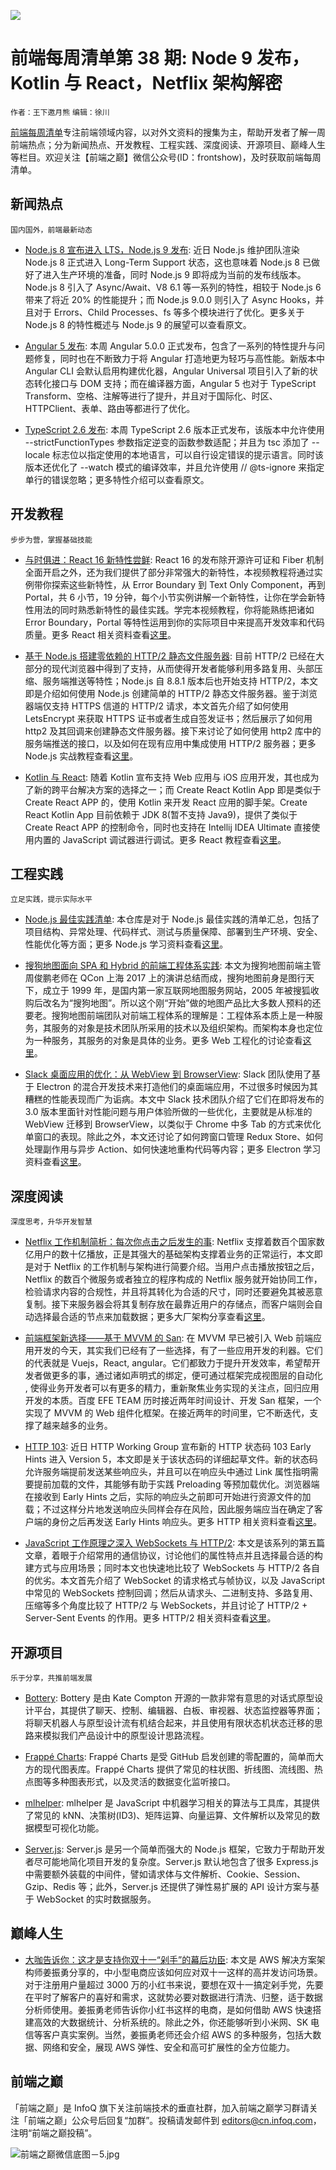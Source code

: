 ![](http://upload-images.jianshu.io/upload_images/1647496-2ce7598e6987d9af.jpg?imageMogr2/auto-orient/strip%7CimageView2/2/w/1240)

# 前端每周清单第 38 期: Node 9 发布，Kotlin 与 React，Netflix 架构解密

`作者：王下邀月熊` `编辑：徐川`

[前端每周清单](http://www.infoq.com/cn/FE-Weekly)专注前端领域内容，以对外文资料的搜集为主，帮助开发者了解一周前端热点；分为新闻热点、开发教程、工程实践、深度阅读、开源项目、巅峰人生等栏目。欢迎关注【前端之巅】微信公众号(ID：frontshow)，及时获取前端每周清单。

## 新闻热点

`国内国外，前端最新动态`

- [Node.js 8 宣布进入 LTS，Node.js 9 发布](https://parg.co/UcV): 近日 Node.js 维护团队渲染 Node.js 8 正式进入 Long-Term Support 状态，这也意味着 Node.js 8 已做好了进入生产环境的准备，同时 Node.js 9 即将成为当前的发布线版本。Node.js 8 引入了 Async/Await、V8 6.1 等一系列的特性，相较于 Node.js 6 带来了将近 20% 的性能提升；而 Node.js 9.0.0 则引入了 Async Hooks，并且对于 Errors、Child Processes、fs 等多个模块进行了优化。更多关于 Node.js 8 的特性概述与 Node.js 9 的展望可以查看原文。

- [Angular 5 发布](https://parg.co/Uc1): 本周 Angular 5.0.0 正式发布，包含了一系列的特性提升与问题修复，同时也在不断致力于将 Angular 打造地更为轻巧与高性能。新版本中 Angular CLI 会默认启用构建优化器，Angular Universal 项目引入了新的状态转化接口与 DOM 支持；而在编译器方面，Angular 5 也对于 TypeScript Transform、空格、注解等进行了提升，并且对于国际化、时区、HTTPClient、表单、路由等都进行了优化。

- [TypeScript 2.6 发布](https://parg.co/UKE): 本周 TypeScript 2.6 版本正式发布，该版本中允许使用 --strictFunctionTypes 参数指定逆变的函数参数适配；并且为 tsc 添加了 --locale 标志位以指定使用的本地语言，可以自行设定错误的提示语言。同时该版本还优化了 --watch 模式的编译效率，并且允许使用 // @ts-ignore 来指定单行的错误忽略；更多特性介绍可以查看原文。

## 开发教程

`步步为营，掌握基础技能`

- [与时俱进：React 16 新特性尝鲜](https://parg.co/UKd): React 16 的发布除开源许可证和 Fiber 机制全面开启之外，还为我们提供了部分非常强大的新特性，本视频教程将通过实例带你探索这些新特性，从 Error Boundary 到 Text Only Component，再到 Portal，共 6 小节，19 分钟，每个小节实例讲解一个新特性，让你在学会新特性用法的同时熟悉新特性的最佳实践。学完本视频教程，你将能熟练把诸如 Error Boundary，Portal 等特性运用到你的实际项目中来提高开发效率和代码质量。更多 React 相关资料查看[这里](https://parg.co/UHK)。

- [基于 Node.js 搭建零依赖的 HTTP/2 静态文件服务器](https://parg.co/UKq): 目前 HTTP/2 已经在大部分的现代浏览器中得到了支持，从而使得开发者能够利用多路复用、头部压缩、服务端推送等特性；Node.js 自 8.8.1 版本后也开始支持 HTTP/2，本文即是介绍如何使用 Node.js 创建简单的 HTTP/2 静态文件服务器。鉴于浏览器端仅支持 HTTPS 信道的 HTTP/2 请求，本文首先介绍了如何使用 LetsEncrypt 来获取 HTTPS 证书或者生成自签发证书；然后展示了如何用 http2 及其回调来创建静态文件服务器。接下来讨论了如何使用 http2 库中的服务端推送的接口，以及如何在现有应用中集成使用 HTTP/2 服务器；更多 Node.js 实战教程查看[这里](https://parg.co/UKQ)。

- [Kotlin 与 React](https://github.com/JetBrains/create-react-kotlin-app): 随着 Kotlin 宣布支持 Web 应用与 iOS 应用开发，其也成为了新的跨平台解决方案的选择之一；而 Create React Kotlin App 即是类似于 Create React APP 的，使用 Kotlin 来开发 React 应用的脚手架。Create React Kotlin App 目前依赖于 JDK 8(暂不支持 Java9)，提供了类似于 Create React APP 的控制命令，同时也支持在 Intellij IDEA Ultimate 直接使用内置的 JavaScript 调试器进行调试。更多 React 教程查看[这里](https://parg.co/UKC)。

## 工程实践

`立足实践，提示实际水平`

- [Node.js 最佳实践清单](https://github.com/i0natan/nodebestpractices): 本仓库是对于 Node.js 最佳实践的清单汇总，包括了项目结构、异常处理、代码样式、测试与质量保障、部署到生产环境、安全、性能优化等方面；更多 Node.js 学习资料查看[这里](https://parg.co/be0)。

- [搜狗地图面向 SPA 和 Hybrid 的前端工程体系实践](https://parg.co/UKS): 本文为搜狗地图前端主管周俊鹏老师在 QCon 上海 2017 上的演讲总结而成，搜狗地图前身是图行天下，成立于 1999 年，是国内第一家互联网地图服务网站，2005 年被搜狐收购后改名为“搜狗地图”。所以这个刚“开始”做的地图产品比大多数人预料的还要老。搜狗地图前端团队对前端工程体系的理解是：工程体系本质上是一种服务，其服务的对象是技术团队所采用的技术以及组织架构。而架构本身也定位为一种服务，其服务的对象是具体的业务。更多 Web 工程化的讨论查看[这里](https://parg.co/UKh)。

- [Slack 桌面应用的优化：从 WebView 到 BrowserView](https://parg.co/UKp): Slack 团队使用了基于 Electron 的混合开发技术来打造他们的桌面端应用，不过很多时候因为其糟糕的性能表现而广为诟病。本文中 Slack 技术团队介绍了它们在即将发布的 3.0 版本里面针对性能问题与用户体验所做的一些优化，主要就是从标准的 WebView 迁移到 BrowserView，以类似于 Chrome 中多 Tab 的方式来优化单窗口的表现。除此之外，本文还讨论了如何跨窗口管理 Redux Store、如何处理副作用与异步 Action、如何快速地重构代码等内容；更多 Electron 学习资料查看[这里](https://parg.co/UK4)。

## 深度阅读

`深度思考，升华开发智慧`

- [Netflix 工作机制简析：每次你点击之后发生的事](https://parg.co/UKc): Netflix 支撑着数百个国家数亿用户的数十亿播放，正是其强大的基础架构支撑着业务的正常运行，本文即是对于 Netflix 的工作机制与架构进行简要介绍。当用户点击播放按钮之后，Netflix 的数百个微服务或者独立的程序构成的 Netflix 服务就开始协同工作，检验请求内容的合规性，并且将其转化为合适的尺寸，同时还要避免其被恶意复制。接下来服务器会将其复制存放在最靠近用户的存储点，而客户端则会自动选择最合适的节点来加载数据；更多大厂架构分享查看[这里](https://parg.co/UHH)。

- [前端框架新选择——基于 MVVM 的 San](https://parg.co/UKK): 在 MVVM 早已被引入 Web 前端应用开发的今天，其实我们已经有了一些选择，有了一些应用开发的利器。它们的代表就是 Vuejs，React, angular。它们都致力于提升开发效率，希望帮开发者做更多的事，通过诸如声明式的绑定，便可通过框架完成视图层的自动化 , 使得业务开发者可以有更多的精力，重新聚焦业务实现的关注点，回归应用开发的本质。百度 EFE TEAM 历时接近两年时间设计、开发 San 框架，一个实现了 MVVM 的 Web 组件化框架。在接近两年的时间里，它不断迭代，支撑了越来越多的业务。

- [HTTP 103](https://parg.co/Uc8): 近日 HTTP Working Group 宣布新的 HTTP 状态码 103 Early Hints 进入 Version 5，本文即是关于该状态码的详细起草文件。新的状态码允许服务端提前发送某些响应头，并且可以在响应头中通过 Link 属性指明需要提前加载的文件，其能够有助于实践 Preloading 等预加载优化。浏览器端在接收到 Early Hints 之后，实际的响应头之前即可开始进行资源文件的加载；不过这样分片地发送响应头同样会存在风险，因此服务端应当在确定了客户端的身份之后再发送 Early Hints 响应头。更多 HTTP 相关资料查看[这里](https://parg.co/UUN)。

- [JavaScript 工作原理之深入 WebSockets 与 HTTP/2](https://parg.co/UKu): 本文是该系列的第五篇文章，着眼于介绍常用的通信协议，讨论他们的属性特点并且选择最合适的构建方式与应用场景；同时本文也快速地比较了 WebSockets 与 HTTP/2 各自的优劣。本文首先介绍了 WebSocket 的请求格式与帧协议，以及 JavaScript 中常见的 WebSockets 控制回调；然后从请求头、二进制支持、多路复用、压缩等多个角度比较了 HTTP/2 与 WebSockets，并且讨论了 HTTP/2 + Server-Sent Events 的作用。更多 HTTP/2 相关资料查看[这里](https://parg.co/UUN)。

## 开源项目

`乐于分享，共推前端发展`

- [Bottery](https://parg.co/Uck): Bottery 是由 Kate Compton 开源的一款非常有意思的对话式原型设计平台，其提供了聊天、控制、编辑器、白板、审视器、状态监控器等界面；将聊天机器人与原型设计流有机结合起来，并且使用有限状态机状态迁移的思路来模拟我们产品设计中的原型设计思路流程。

- [Frappé Charts](https://frappe.github.io/charts/): Frappé Charts 是受 GitHub 启发创建的零配置的，简单而大方的现代图表库。Frappé Charts 提供了常见的柱状图、折线图、流线图、热点图等多种图表形式，以及灵活的数据变化监听接口。

- [mlhelper](https://github.com/laoqiren/mlhelper): mlhelper 是 JavaScript 中机器学习相关的算法与工具库，其提供了常见的 kNN、决策树(ID3)、矩阵运算、向量运算、文件解析以及常见的数据模型可视化功能。

- [Server.js](https://github.com/franciscop/server): Server.js 是另一个简单而强大的 Node.js 框架，它致力于帮助开发者尽可能地简化项目开发的复杂度。Server.js 默认地包含了很多 Express.js 中需要额外装载的中间件，譬如请求体与文件解析、Cookie、Session、Gzip、Redis 等；此外，Server.js 还提供了弹性易扩展的 API 设计方案与基于 WebSocket 的实时数据服务。

## 巅峰人生

- [大咖告诉你：这才是支持你双十一“剁手”的幕后功臣](https://parg.co/UK0): 本文是 AWS 解决方案架构师姜振勇分享的，中小型电商应该如何应对双十一这样的高并发访问场景。对于注册用户量超过 3000 万的小红书来说，要想在双十一搞定剁手党，先要在平时了解客户的喜好和需求，这就势必要对数据进行清洗、归整，适于数据分析师使用。姜振勇老师告诉你小红书这样的电商，是如何借助 AWS 快速搭建高效的大数据统计、分析系统的。除此之外，你还能够听到小米网、SK 电信等客户真实案例。当然，姜振勇老师还会介绍 AWS 的多种服务，包括大数据、网络和安全，展现 AWS 弹性、安全和高可扩展性的全方位能力。

## 前端之巅

「前端之巅」是 InfoQ 旗下关注前端技术的垂直社群，加入前端之巅学习群请关注「前端之巅」公众号后回复“加群”。投稿请发邮件到 editors@cn.infoq.com，注明“前端之巅投稿”。

![前端之巅微信底图－5.jpg](http://upload-images.jianshu.io/upload_images/1647496-01712a993d2b23de.jpg?imageMogr2/auto-orient/strip%7CimageView2/2/w/1240)
